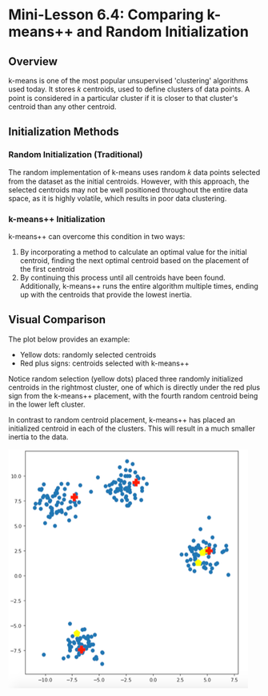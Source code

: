 # Mini-Lesson 6.4: Comparing k-means++ and Random Initialization

## Overview
k-means is one of the most popular unsupervised 'clustering' algorithms used today. It stores 𝑘 centroids, used to define clusters of data points. A point is considered in a particular cluster if it is closer to that cluster's centroid than any other centroid.

## Initialization Methods

### Random Initialization (Traditional)
The random implementation of k-means uses random 𝑘 data points selected from the dataset as the initial centroids. However, with this approach, the selected centroids may not be well positioned throughout the entire data space, as it is highly volatile, which results in poor data clustering.

### k-means++ Initialization
k-means++ can overcome this condition in two ways:

1. By incorporating a method to calculate an optimal value for the initial centroid, finding the next optimal centroid based on the placement of the first centroid
2. By continuing this process until all centroids have been found. Additionally, k-means++ runs the entire algorithm multiple times, ending up with the centroids that provide the lowest inertia.

## Visual Comparison
The plot below provides an example:
- Yellow dots: randomly selected centroids
- Red plus signs: centroids selected with k-means++

Notice random selection (yellow dots) placed three randomly initialized centroids in the rightmost cluster, one of which is directly under the red plus sign from the k-means++ placement, with the fourth random centroid being in the lower left cluster.

In contrast to random centroid placement, k-means++ has placed an initialized centroid in each of the clusters. This will result in a much smaller inertia to the data.

![Comparison of k-means++ and random initialization](images/6.2.png)